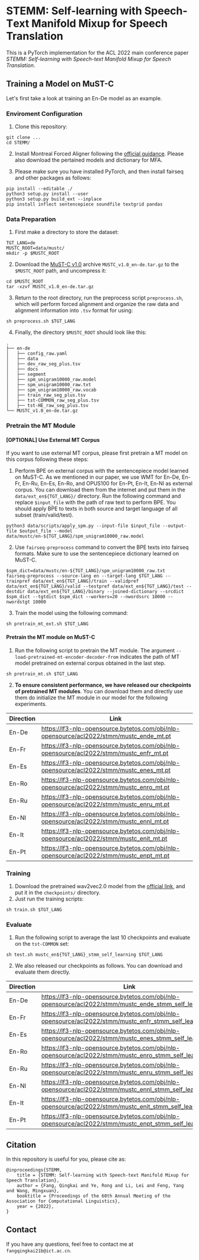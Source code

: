 # STEMM: Self-learning with **S**peech-**T**ext **M**anifold **M**ixup for Speech Translation

This is a PyTorch implementation for the ACL 2022 main conference paper *STEMM: Self-learning with Speech-text Manifold Mixup for Speech Translation*.

## Training a Model on MuST-C

Let's first take a look at training an En-De model as an example.

### Enviroment Configuration

1. Clone this repository:

```shell
git clone ...
cd STEMM/
```

2. Install Montreal Forced Aligner following the [official guidance](https://montreal-forced-aligner.readthedocs.io/en/v1.0/installation.html). Please also download the pertained models and dictionary for MFA.

3. Please make sure you have installed PyTorch, and then install fairseq and other packages as follows:

```shell
pip install --editable ./
python3 setup.py install --user
python3 setup.py build_ext --inplace
pip install inflect sentencepiece soundfile textgrid pandas
```

### Data Preparation

1. First make a directory to store the dataset:

```shell
TGT_LANG=de
MUSTC_ROOT=data/mustc/
mkdir -p $MUSTC_ROOT
```

2. Download the [MuST-C v1.0](https://ict.fbk.eu/must-c/) archive `MUSTC_v1.0_en-de.tar.gz` to the `$MUSTC_ROOT` path, and uncompress it:

```shell
cd $MUSTC_ROOT
tar -xzvf MUSTC_v1.0_en-de.tar.gz
```

3. Return to the root directory, run the preprocess script `preprocess.sh`, which will perform forced alignment and organize the raw data and alignment information into `.tsv` format for using:

```shell
sh preprocess.sh $TGT_LANG
```

4. Finally, the directory `$MUSTC_ROOT` should look like this:

```
.
├── en-de
│   ├── config_raw.yaml
│   ├── data
│   ├── dev_raw_seg_plus.tsv
│   ├── docs
│   ├── segment
│   ├── spm_unigram10000_raw.model
│   ├── spm_unigram10000_raw.txt
│   ├── spm_unigram10000_raw.vocab
│   ├── train_raw_seg_plus.tsv
│   ├── tst-COMMON_raw_seg_plus.tsv
│   ├── tst-HE_raw_seg_plus.tsv
└── MUSTC_v1.0_en-de.tar.gz
```

### Pretrain the MT Module

#### [OPTIONAL] Use External MT Corpus

If you want to use external MT corpus, please first pretrain a MT model on this corpus following these steps:

1. Perform BPE on external corpus with the sentencepiece model learned on MuST-C. As we mentioned in our paper, we use WMT for En-De, En-Fr, En-Ru, En-Es, En-Ro, and OPUS100 for En-Pt, En-It, En-Nl as external corpus. You can download them from the internet and put them in the `data/ext_en${TGT_LANG}/` directory. Run the following command and replace `$input_file` with the path of raw text to perform BPE. You should apply BPE to texts in both source and target language of all subset (train/valid/test).

```shell
python3 data/scripts/apply_spm.py --input-file $input_file --output-file $output_file --model data/mustc/en-${TGT_LANG}/spm_unigram10000_raw.model
```

2. Use `fairseq-preprocess` command to convert the BPE texts into fairseq formats. Make sure to use the sentencepiece dictionary learned on MuST-C.

```shell
$spm_dict=data/mustc/en-${TGT_LANG}/spm_unigram10000_raw.txt
fairseq-preprocess --source-lang en --target-lang $TGT_LANG --trainpref data/ext_en${TGT_LANG}/train --validpref data/ext_en${TGT_LANG}/valid --testpref data/ext_en${TGT_LANG}/test --destdir data/ext_en${TGT_LANG}/binary --joined-dictionary --srcdict $spm_dict --tgtdict $spm_dict --workers=20 --nwordssrc 10000 --nwordstgt 10000
```

3. Train the model using the following command:

```shell
sh pretrain_mt_ext.sh $TGT_LANG
```

#### Pretrain the MT module on MuST-C

1. Run the following script to pretrain the MT module. The argument `--load-pretrained-mt-encoder-decoder-from` indicates the path of MT model pretrained on external corpus obtained in the last step.

```shell
sh pretrain_mt.sh $TGT_LANG
```

2. **To ensure consistent performance, we have released our checkpoints of pretrained MT modules**. You can download them and directly use them do initialize the MT module in our model for the following experiments.

| Direction | Link |
| --------- | ---- |
| En-De     |  https://lf3-nlp-opensource.bytetos.com/obj/nlp-opensource/acl2022/stmm/mustc_ende_mt.pt    |
| En-Fr     |  https://lf3-nlp-opensource.bytetos.com/obj/nlp-opensource/acl2022/stmm/mustc_enfr_mt.pt    |
| En-Es     |  https://lf3-nlp-opensource.bytetos.com/obj/nlp-opensource/acl2022/stmm/mustc_enes_mt.pt    |
| En-Ro     |  https://lf3-nlp-opensource.bytetos.com/obj/nlp-opensource/acl2022/stmm/mustc_enro_mt.pt    |
| En-Ru     |  https://lf3-nlp-opensource.bytetos.com/obj/nlp-opensource/acl2022/stmm/mustc_enru_mt.pt    |
| En-Nl     |  https://lf3-nlp-opensource.bytetos.com/obj/nlp-opensource/acl2022/stmm/mustc_ennl_mt.pt    |
| En-It     |  https://lf3-nlp-opensource.bytetos.com/obj/nlp-opensource/acl2022/stmm/mustc_enit_mt.pt    |
| En-Pt     |  https://lf3-nlp-opensource.bytetos.com/obj/nlp-opensource/acl2022/stmm/mustc_enpt_mt.pt    |

### Training

1. Download the pretrained wav2vec2.0 model from the [official link](https://dl.fbaipublicfiles.com/fairseq/wav2vec/wav2vec_small.pt), and put it in the `checkpoints/` directory.
2. Just run the training scripts:

```shell
sh train.sh $TGT_LANG
```

### Evaluate

1. Run the following script to average the last 10 checkpoints and evaluate on the `tst-COMMON` set:

```shell
sh test.sh mustc_en${TGT_LANG}_stmm_self_learning $TGT_LANG
```

2. We also released our checkpoints as follows. You can download and evaluate them directly.

| Direction | Link |
| --------- | ---- |
| En-De     |  https://lf3-nlp-opensource.bytetos.com/obj/nlp-opensource/acl2022/stmm/mustc_ende_stmm_self_learning.pt    |
| En-Fr     |  https://lf3-nlp-opensource.bytetos.com/obj/nlp-opensource/acl2022/stmm/mustc_enfr_stmm_self_learning.pt    |
| En-Es     |  https://lf3-nlp-opensource.bytetos.com/obj/nlp-opensource/acl2022/stmm/mustc_enes_stmm_self_learning.pt    |
| En-Ro     |  https://lf3-nlp-opensource.bytetos.com/obj/nlp-opensource/acl2022/stmm/mustc_enro_stmm_self_learning.pt    |
| En-Ru     |  https://lf3-nlp-opensource.bytetos.com/obj/nlp-opensource/acl2022/stmm/mustc_enru_stmm_self_learning.pt    |
| En-Nl     |  https://lf3-nlp-opensource.bytetos.com/obj/nlp-opensource/acl2022/stmm/mustc_ennl_stmm_self_learning.pt    |
| En-It     |  https://lf3-nlp-opensource.bytetos.com/obj/nlp-opensource/acl2022/stmm/mustc_enit_stmm_self_learning.pt    |
| En-Pt     |  https://lf3-nlp-opensource.bytetos.com/obj/nlp-opensource/acl2022/stmm/mustc_enpt_stmm_self_learning.pt    |

## Citation
In this repository is useful for you, please cite as:

```
@inproceedings{STEMM,
	title = {STEMM: Self-learning with Speech-text Manifold Mixup for Speech Translation},
	author = {Fang, Qingkai and Ye, Rong and Li, Lei and Feng, Yang and Wang, Mingxuan},
	booktitle = {Proceedings of the 60th Annual Meeting of the Association for Computational Linguistics},
	year = {2022},
}
```

## Contact

If you have any questions, feel free to contact me at `fangqingkai21b@ict.ac.cn`.

